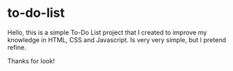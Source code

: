 # to-do-list
Hello, this is a simple To-Do List project that I created to improve my knowledge in HTML, CSS and Javascript. Is very very simple, but I pretend refine.

Thanks for look!
